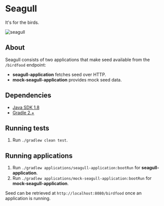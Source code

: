 # Seagull

It's for the birds.

![seagull](https://upload.wikimedia.org/wikipedia/commons/thumb/7/73/Larus_pacificus_Bruny_Island.jpg/164px-Larus_pacificus_Bruny_Island.jpg)

## About

Seagull consists of two applications that make seed available from the `/birdfood` endpoint:
- **seagull-application** fetches seed over HTTP. 
- **mock-seagull-application** provides mock seed data. 

## Dependencies
- [Java SDK 1.8](http://www.oracle.com/technetwork/java/javase/downloads/jdk8-downloads-2133151.html)
- [Gradle 2.+](http://gradle.org/gradle-download/)

## Running tests

1. Run `./gradlew clean test`.

## Running applications

1. Run `./gradlew applications/seagull-application:bootRun` for **seagull-application**.
1. Run `./gradlew applications/mock-seagull-application:bootRun` for **mock-seagull-application**.

Seed can be retrieved at `http://localhost:8080/birdfood` once an application is running. 
